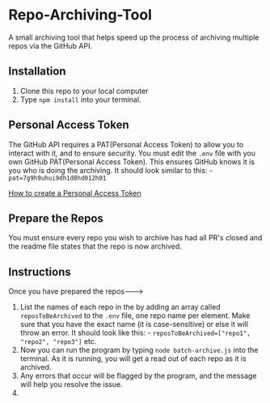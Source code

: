 # Repo-Archiving-Tool

A small archiving tool that helps speed up the process of archiving multiple repos via the GitHub API.

## Installation

1. Clone this repo to your local computer
2. Type `npm install` into your terminal.


## Personal Access Token 

The GitHub API requires a PAT(Personal Access Token) to allow you to interact with it, and to ensure security. You 
must edit the `.env` file with you own GitHub PAT(Personal Access Token). This ensures GitHub knows it is you who is doing the archiving.
It should look similar to this: -
`pat=7g9h9uhui9dh1d8hd012h01`

[How to create a Personal Access Token](https://docs.github.com/en/authentication/keeping-your-account-and-data-secure/managing-your-personal-access-tokens)
## Prepare the Repos

You must ensure every repo you wish to archive has had all PR's closed and the readme file states that the 
repo is now archived. 

## Instructions 

Once you have prepared the repos--->

1. List the names of each repo in the by adding an array called `reposToBeArchived` to the `.env` file, one repo name per 
   element. Make sure that you have the exact name (it is case-sensitive) or else it will throw an error. It should 
   look like this: - 
   `reposToBeArchived=["repo1", "repo2", "repo3"]` etc. 
2. Now you can run the program by typing `node batch-archive.js` into the terminal. As it is running, you will get 
   a read out of each repo as it is archived.
3. Any errors that occur will be flagged by the program, and the message will help you resolve the issue.
4. 


